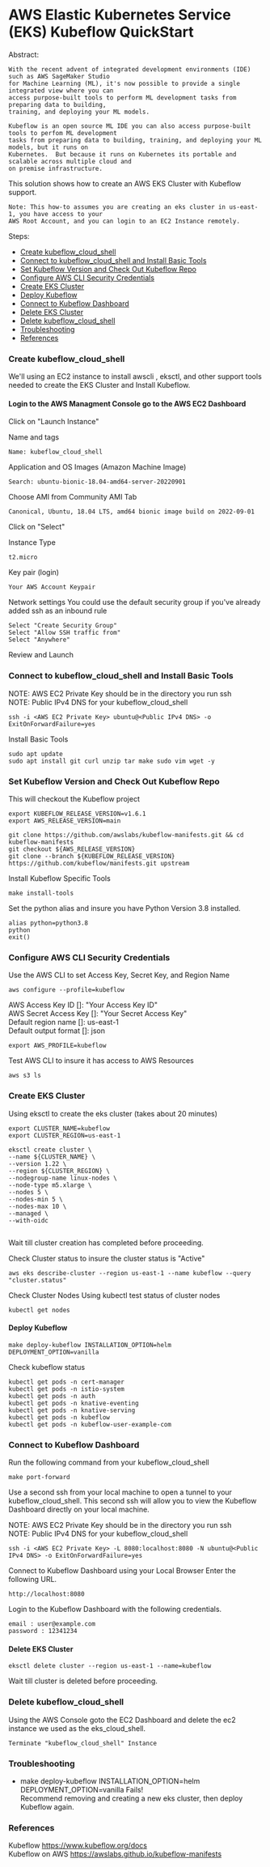 AWS Elastic Kubernetes Service (EKS) Kubeflow QuickStart  
=======================================================
Abstract:
```
With the recent advent of integrated development environments (IDE) such as AWS SageMaker Studio
for Machine Learning (ML), it's now possible to provide a single integrated view where you can
access purpose-built tools to perform ML development tasks from preparing data to building,
training, and deploying your ML models.

Kubeflow is an open source ML IDE you can also access purpose-built tools to perfom ML development
tasks from preparing data to building, training, and deploying your ML models, but it runs on
Kubernetes.  But because it runs on Kubernetes its portable and scalable across multiple cloud and
on premise infrastructure.

```
This solution shows how to create an AWS EKS Cluster with Kubeflow support.  
```
Note: This how-to assumes you are creating an eks cluster in us-east-1, you have access to your
AWS Root Account, and you can login to an EC2 Instance remotely.
```
Steps:  
* [Create kubeflow_cloud_shell](#Create-kubeflow_cloud_shell)
* [Connect to kubeflow_cloud_shell and Install Basic Tools](#Connect-to-kubeflow_cloud_shell-and-Install-Basic-Tools)
* [Set Kubeflow Version and Check Out Kubeflow Repo](#Set-Kubeflow-Version-and-Check-Out-Kubeflow-Repo)
* [Configure AWS CLI Security Credentials](#Configure-AWS-CLI-Security-Credentials)
* [Create EKS Cluster](#Create-EKS-Cluster)
* [Deploy Kubeflow](#Deploy-Kubeflow)
* [Connect to Kubeflow Dashboard](#Connect-to-Kubeflow-Dashboard)
* [Delete EKS Cluster](#Delete-EKS-Cluster)
* [Delete kubeflow_cloud_shell](#Delete-kubeflow_cloud_shell)
* [Troubleshooting](#Troubleshooting)
* [References](#References)

### Create kubeflow_cloud_shell
We'll using an EC2 instance to install awscli , eksctl, and other support tools needed to create
the EKS Cluster and Install Kubeflow.

#### Login to the AWS Managment Console go to the AWS EC2 Dashboard  
Click on "Launch Instance"  

Name and tags
```
Name: kubeflow_cloud_shell
```
Application and OS Images (Amazon Machine Image)
```
Search: ubuntu-bionic-18.04-amd64-server-20220901
```
Choose AMI from Community AMI Tab
```
Canonical, Ubuntu, 18.04 LTS, amd64 bionic image build on 2022-09-01
```  
Click on "Select"

Instance Type
```
t2.micro
```
Key pair (login)
```
Your AWS Account Keypair
```
Network settings 
You could use the default security group if you've already added ssh as an inbound rule
```
Select "Create Security Group"
Select "Allow SSH traffic from"
Select "Anywhere"
```
Review and Launch  

### Connect to kubeflow_cloud_shell and Install Basic Tools

NOTE: AWS EC2 Private Key should be in the directory you run ssh  
NOTE: Public IPv4 DNS for your kubeflow_cloud_shell
```
ssh -i <AWS EC2 Private Key> ubuntu@<Public IPv4 DNS> -o ExitOnForwardFailure=yes

```

Install Basic Tools
```
sudo apt update
sudo apt install git curl unzip tar make sudo vim wget -y

```

### Set Kubeflow Version and Check Out Kubeflow Repo
This will checkout the Kubeflow project
```
export KUBEFLOW_RELEASE_VERSION=v1.6.1
export AWS_RELEASE_VERSION=main

git clone https://github.com/awslabs/kubeflow-manifests.git && cd kubeflow-manifests
git checkout ${AWS_RELEASE_VERSION}
git clone --branch ${KUBEFLOW_RELEASE_VERSION} https://github.com/kubeflow/manifests.git upstream

```
Install Kubeflow Specific Tools
```
make install-tools

```

Set the python alias and insure you have Python Version 3.8 installed.
```
alias python=python3.8
python
exit()

```

### Configure AWS CLI Security Credentials
Use the AWS CLI to set Access Key, Secret Key, and Region Name
```
aws configure --profile=kubeflow

```
AWS Access Key ID []: "Your Access Key ID"  
AWS Secret Access Key []: "Your Secret Access Key"   
Default region name []: us-east-1  
Default output format []: json  

```
export AWS_PROFILE=kubeflow

```

Test AWS CLI to insure it has access to AWS Resources
```
aws s3 ls

```

### Create EKS Cluster 
Using eksctl to create the eks cluster (takes about 20 minutes)
```
export CLUSTER_NAME=kubeflow
export CLUSTER_REGION=us-east-1

eksctl create cluster \
--name ${CLUSTER_NAME} \
--version 1.22 \
--region ${CLUSTER_REGION} \
--nodegroup-name linux-nodes \
--node-type m5.xlarge \
--nodes 5 \
--nodes-min 5 \
--nodes-max 10 \
--managed \
--with-oidc
    
```
Wait till cluster creation has completed before proceeding.  

Check Cluster status to insure the cluster status is "Active"
```
aws eks describe-cluster --region us-east-1 --name kubeflow --query "cluster.status"
```
Check Cluster Nodes Using kubectl test status of cluster nodes
```
kubectl get nodes
```
#### Deploy Kubeflow
```
make deploy-kubeflow INSTALLATION_OPTION=helm DEPLOYMENT_OPTION=vanilla
```

Check kubeflow status
```
kubectl get pods -n cert-manager
kubectl get pods -n istio-system
kubectl get pods -n auth
kubectl get pods -n knative-eventing
kubectl get pods -n knative-serving
kubectl get pods -n kubeflow
kubectl get pods -n kubeflow-user-example-com

```

### Connect to Kubeflow Dashboard
Run the following command from your kubeflow_cloud_shell
```
make port-forward
```
Use a second ssh from your local machine to open a tunnel to your kubeflow_cloud_shell.  This second
ssh will allow you to view the Kubeflow Dashboard directly on your local machine.

NOTE: AWS EC2 Private Key should be in the directory you run ssh  
NOTE: Public IPv4 DNS for your kubeflow_cloud_shell
```
ssh -i <AWS EC2 Private Key> -L 8080:localhost:8080 -N ubuntu@<Public IPv4 DNS> -o ExitOnForwardFailure=yes
```
Connect to Kubeflow Dashboard using your Local Browser
Enter the following URL.
```
http://localhost:8080

```
Login to the Kubeflow Dashboard with the following credentials.
```
email : user@example.com
password : 12341234
```

#### Delete EKS Cluster
```
eksctl delete cluster --region us-east-1 --name=kubeflow
```
Wait till cluster is deleted before proceeding.  

### Delete kubeflow_cloud_shell
Using the AWS Console goto the EC2 Dashboard and delete the ec2 instance we used as the
eks_cloud_shell.
```
Terminate "kubeflow_cloud_shell" Instance  
```
### Troubleshooting
* make deploy-kubeflow INSTALLATION_OPTION=helm DEPLOYMENT_OPTION=vanilla Fails!  
Recommend removing and creating a new eks cluster, then deploy Kubeflow again.

### References
Kubeflow
https://www.kubeflow.org/docs  
Kubeflow on AWS
https://awslabs.github.io/kubeflow-manifests



